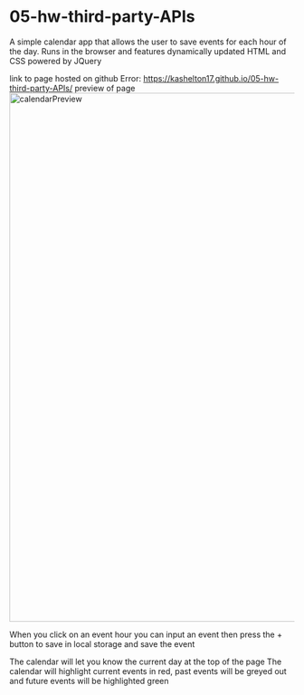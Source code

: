 # 05-hw-third-party-APIs
A simple calendar app that allows the user to save events for each hour of the day. Runs in the browser and features dynamically updated HTML and CSS powered by JQuery

link to page hosted on github Error: https://kashelton17.github.io/05-hw-third-party-APIs/
preview of page <img width="935" alt="calendarPreview" src="https://user-images.githubusercontent.com/81379573/117492888-3b254c80-af40-11eb-99aa-62b389e2bb8c.png">


When you click on an event hour you can input an event then press the + button to save in local storage and save the event

The calendar will let you know the current day at the top of the page 
The calendar will highlight current events in red, past events will be greyed out and future events will be highlighted green

